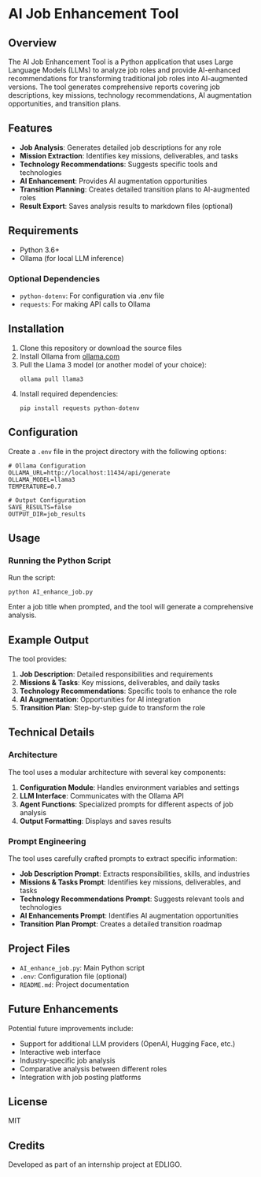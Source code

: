 # AI Job Enhancement Tool

## Overview

The AI Job Enhancement Tool is a Python application that uses Large Language Models (LLMs) to analyze job roles and provide AI-enhanced recommendations for transforming traditional job roles into AI-augmented versions. The tool generates comprehensive reports covering job descriptions, key missions, technology recommendations, AI augmentation opportunities, and transition plans.

## Features

- **Job Analysis**: Generates detailed job descriptions for any role
- **Mission Extraction**: Identifies key missions, deliverables, and tasks
- **Technology Recommendations**: Suggests specific tools and technologies
- **AI Enhancement**: Provides AI augmentation opportunities
- **Transition Planning**: Creates detailed transition plans to AI-augmented roles
- **Result Export**: Saves analysis results to markdown files (optional)

## Requirements

- Python 3.6+
- Ollama (for local LLM inference)

### Optional Dependencies

- `python-dotenv`: For configuration via .env file
- `requests`: For making API calls to Ollama

## Installation

1. Clone this repository or download the source files
2. Install Ollama from [ollama.com](https://ollama.com/)
3. Pull the Llama 3 model (or another model of your choice):
   ```
   ollama pull llama3
   ```
4. Install required dependencies:
   ```
   pip install requests python-dotenv
   ```

## Configuration

Create a `.env` file in the project directory with the following options:

```
# Ollama Configuration
OLLAMA_URL=http://localhost:11434/api/generate
OLLAMA_MODEL=llama3
TEMPERATURE=0.7

# Output Configuration
SAVE_RESULTS=false
OUTPUT_DIR=job_results
```

## Usage

### Running the Python Script

Run the script:

```
python AI_enhance_job.py
```

Enter a job title when prompted, and the tool will generate a comprehensive analysis.

## Example Output

The tool provides:

1. **Job Description**: Detailed responsibilities and requirements
2. **Missions & Tasks**: Key missions, deliverables, and daily tasks
3. **Technology Recommendations**: Specific tools to enhance the role
4. **AI Augmentation**: Opportunities for AI integration
5. **Transition Plan**: Step-by-step guide to transform the role

## Technical Details

### Architecture

The tool uses a modular architecture with several key components:

1. **Configuration Module**: Handles environment variables and settings
2. **LLM Interface**: Communicates with the Ollama API
3. **Agent Functions**: Specialized prompts for different aspects of job analysis
4. **Output Formatting**: Displays and saves results

### Prompt Engineering

The tool uses carefully crafted prompts to extract specific information:

- **Job Description Prompt**: Extracts responsibilities, skills, and industries
- **Missions & Tasks Prompt**: Identifies key missions, deliverables, and tasks
- **Technology Recommendations Prompt**: Suggests relevant tools and technologies
- **AI Enhancements Prompt**: Identifies AI augmentation opportunities
- **Transition Plan Prompt**: Creates a detailed transition roadmap

## Project Files

- `AI_enhance_job.py`: Main Python script
- `.env`: Configuration file (optional)
- `README.md`: Project documentation

## Future Enhancements

Potential future improvements include:

- Support for additional LLM providers (OpenAI, Hugging Face, etc.)
- Interactive web interface
- Industry-specific job analysis
- Comparative analysis between different roles
- Integration with job posting platforms

## License

MIT

## Credits

Developed as part of an internship project at EDLIGO.

